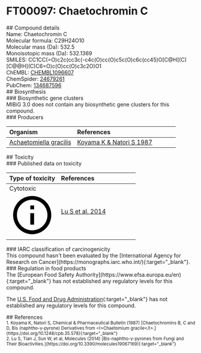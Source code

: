 
# FT00097: Chaetochromin C
<div class="molecule_image" style="float:left">
<img data-smiles= CC1CC(=O)C2=C(C=C3C(C4=C(O)C=C(O)C5=C(O)C6=C(C=C45)O[C@H](C)[C@@H](C)C6=O)=C(O)C=C(O)C3=C2O)O1 data-smiles-options="{ 'width': 350, 'height': 350 }" />
</div>
## Compound details
<div style="overflow:hidden">
Name: Chaetochromin C<br>
Molecular formula: C29H24O10<br>
Molecular mass (Da): 532.5<br>
Monoisotopic mass (Da): 532.1369<br>
<div class="break_all">
SMILES: CC1CC(=O)c2c(cc3c(-c4c(O)cc(O)c5c(O)c6c(cc45)O[C@H](C)[C@@H](C)C6=O)c(O)cc(O)c3c2O)O1<br>
</div>
        ChEMBL: <a href=https://www.ebi.ac.uk/chembl/compound_report_card/CHEMBL1096607 target="_blank">CHEMBL1096607</a><br>
        ChemSpider: <a href=https://www.chemspider.com/Chemical-Structure.24679261.html target="_blank">24679261</a><br>
        PubChem: <a href=https://pubchem.ncbi.nlm.nih.gov/compound/134687596 target="_blank">134687596</a><br>
</div>

<div markdown="block" class="section">
## Biosynthesis
<div markdown="block" class="subsection">
### Biosynthetic gene clusters
<div markdown="block" class="indented_block">
MIBiG 3.0 does not contain any biosynthetic gene clusters for this compound.
</div>
</div>

<div markdown="block" class="subsection">
### Producers
<table>
<thead>
<tr>
<th style="text-align: left;" role="columnheader" width="40%" data-sort-default>Organism</th>
<th style="text-align: left;" role="columnheader" width="60%">References</th>
</tr>
</thead>
        <tr>
        <td style="text-align: left;"><a href="https://www.ncbi.nlm.nih.gov/Taxonomy/Browser/wwwtax.cgi?mode=Info&id=1934371" target="_blank">Achaetomiella gracilis</a></td>
        <td style="text-align: left;"><a href="#REF00306">Koyama K &amp; Natori S 1987</a></td>
        </tr>
</table>
</div>
</div>

<div markdown="block" class="section">
## Toxicity
<div markdown="block" class="subsection">
### Published data on toxicity
<table>
<thead>
<tr>
<th style="text-align: left;" role="columnheader" width="40%" data-sort-default>Type of toxicity</th>
<th style="text-align: left;" role="columnheader" width="60%">References</th>
</tr>
</thead>
<tbody>
<tr>
<td style="text-align: left;">Cytotoxic <span class="twemoji" title="Toxic to cells"><svg xmlns="http://www.w3.org/2000/svg" viewBox="0 0 24 24"><path d="M11 9h2V7h-2m1 13c-4.41 0-8-3.59-8-8s3.59-8 8-8 8 3.59 8 8-3.59 8-8 8m0-18A10 10 0 0 0 2 12a10 10 0 0 0 10 10 10 10 0 0 0 10-10A10 10 0 0 0 12 2m-1 15h2v-6h-2v6Z"></path></svg></span></td>
<td style="text-align: left;"><a href="#REF00085">Lu S et al. 2014</a></td>
</tr>
</tbody>
</table>
</div>

<div markdown="block" class="subsection">
### IARC classification of carcinogenicity
<div markdown="block" class="indented_block">
This compound hasn't been evaluated by the [International Agency for Research on Cancer](https://monographs.iarc.who.int/){:target="_blank"}.<br>
</div>
</div>

<div markdown="block" class="subsection">
### Regulation in food products
<div markdown="block" class="indented_block">
The [European Food Safety Authority](https://www.efsa.europa.eu/en){:target="_blank"} has not established any regulatory levels for this compound. <br>

The [U.S. Food and Drug Administration](https://www.fda.gov/){:target="_blank"} has not established any regulatory levels for this compound. <br>

</div>
</div>

</div>

<div markdown="block" class="section">
## References
<div markdown="block" style="font-size: smaller;">
<span id=REF00306>
1. Koyama K, Natori S, Chemical &amp; Pharmaceutical Bulletin (1987) [Chaetochromins B, C and D, Bis (naphtho-γ-pyrone) Derivatives from &lt;I&gt;Chaetomium gracile&lt;/I&gt;.](https://doi.org/10.1248/cpb.35.578){:target="_blank"}<br>
</span>

<span id=REF00085>
2. Lu S, Tian J, Sun W, et al, Molecules (2014) [Bis-naphtho-γ-pyrones from Fungi and Their Bioactivities.](https://doi.org/10.3390/molecules19067169){:target="_blank"}<br>
</span>

</div>
</div>

<script type="text/javascript" src="https://unpkg.com/smiles-drawer@2.0.1/dist/smiles-drawer.min.js"></script>
<script>
    SmiDrawer.apply();
</script>
